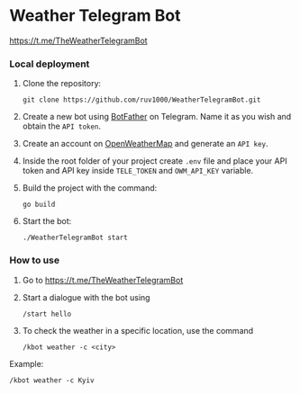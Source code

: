 # Weather Telegram Bot

<https://t.me/TheWeatherTelegramBot>

### Local deployment

1. Clone the repository:

    `git clone https://github.com/ruv1000/WeatherTelegramBot.git`

2. Create a new bot using [BotFather](https://t.me/BotFather) on Telegram. Name it as you wish and obtain the `API token`.
3. Create an account on [OpenWeatherMap](https://openweathermap.org/) and generate an `API key`.
4. Inside the root folder of your project create `.env` file and place your API token and API key inside `TELE_TOKEN` and `OWM_API_KEY` variable.
5. Build the project with the command:

    `go build`

6. Start the bot:

    `./WeatherTelegramBot start`

### How to use

1. Go to <https://t.me/TheWeatherTelegramBot>
2. Start a dialogue with the bot using

    `/start hello`

3. To check the weather in a specific location, use the command

    `/kbot weather -c <city>`

Example:

    /kbot weather -c Kyiv
